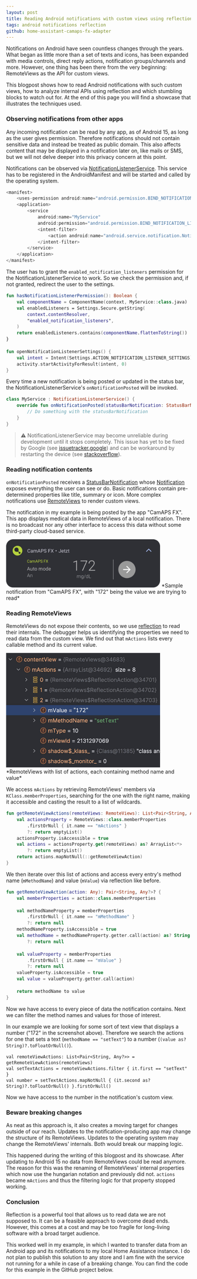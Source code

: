 ```yaml
---
layout: post
title: Reading Android notifications with custom views using reflection
tags: android notifications reflection
github: home-assistant-camaps-fx-adapter
---
```


Notifications on Android have seen countless changes through the years. What began as little more than a set of texts and icons, has been expanded with media controls, direct reply actions, notification groups/channels and more. However, one thing has been there from the very beginning: RemoteViews as the API for custom views. 

This blogpost shows how to read Android notifications with such custom views, how to analyze internal APIs using reflection and which stumbling blocks to watch out for. At the end of this page you will find a showcase that illustrates the techniques used.

### Observing notifications from other apps

Any incoming notification can be read by any app, as of Android 15, as long as the user gives permission. Therefore notifications should not contain sensitive data and instead be treated as public domain. This also affects content that may be displayed in a notification later on, like mails or SMS, but we will not delve deeper into this privacy concern at this point.

Notifications can be observed via [NotificationListenerService](https://developer.android.com/reference/android/service/notification/NotificationListenerService). This service has to be registered in the AndroidManifest and will be started and called by the operating system.

```kotlin
<manifest>
    <uses-permission android:name="android.permission.BIND_NOTIFICATION_LISTENER_SERVICE"/>
    <application>
        <service
            android:name="MyService"
            android:permission="android.permission.BIND_NOTIFICATION_LISTENER_SERVICE">
            <intent-filter>
                <action android:name="android.service.notification.NotificationListenerService"/>
            </intent-filter>
        </service>
    </application>
</manifest>
```

The user has to grant the `enabled_notification_listeners` permission for the NotificationListenerService to work. So we check the permission and, if not granted, redirect the user to the settings.

```kotlin
fun hasNotificationListenerPermission(): Boolean {
    val componentName = ComponentName(context, MyService::class.java)
    val enabledListeners = Settings.Secure.getString(
        context.contentResolver,
        "enabled_notification_listeners",
    )
    return enabledListeners.contains(componentName.flattenToString())
}

fun openNotificationListenerSettings() {
    val intent = Intent(Settings.ACTION_NOTIFICATION_LISTENER_SETTINGS)
    activity.startActivityForResult(intent, 0)
}
```

Every time a new notification is being posted or updated in the status bar, the NotificationListenerService's `onNotificationPosted` will be invoked.

```kotlin
class MyService : NotificationListenerService() {
    override fun onNotificationPosted(statusBarNotification: StatusBarNotification?) {
        // Do something with the statusBarNotification
    }
}
```

> ⚠️ NotificationListenerService may become unreliable during development until it stops completely. This issue has yet to be fixed by Google (see [issuetracker.google](https://issuetracker.google.com/issues/75414169)) and can be workaround by restarting the device (see [stackoverflow](https://stackoverflow.com/a/37081128/3269827)).

### Reading notification contents

`onNotificationPosted` receives a [StatusBarNotification](https://developer.android.com/reference/android/service/notification/StatusBarNotification) whose [Notification](https://developer.android.com/reference/android/app/Notification) exposes everything the user can see or do. Basic notifications contain pre-determined properties like title, summary or icon. More complex notifications use [RemoteViews](https://developer.android.com/reference/android/widget/RemoteViews) to render custom views.

The notification in my example is being posted by the app "CamAPS FX". This app displays medical data in RemoteViews of a local notification. There is no broadcast nor any other interface to access this data without some third-party cloud-based service.

<img src="/assets/images/posts/2025-01-notification.png" width="420"/>
*Sample notification from "CamAPS FX", with "172" being the value we are trying to read*

### Reading RemoteViews

RemoteViews do not expose their contents, so we use [reflection](https://kotlinlang.org/docs/reflection.html) to read their internals. The debugger helps us identifying the properties we need to read data from the custom view. We find out that `mActions` lists every callable method and its current value.

<img src="/assets/images/posts/2025-01-remoteviews.jpg" width="420"/>
*RemoteViews with list of actions, each containing method name and value*

We access `mActions` by retrieving RemoteViews' members via `KClass.memberProperties`, searching for the one with the right name, making it accessible and casting the result to a list of wildcards.

```kotlin
fun getRemoteViewActions(remoteViews: RemoteViews): List<Pair<String, Any?>> {
    val actionsProperty = RemoteViews::class.memberProperties
        .firstOrNull { it.name == "mActions" }
        ?: return emptyList()
    actionsProperty.isAccessible = true
    val actions = actionsProperty.get(remoteViews) as? ArrayList<*> 
        ?: return emptyList()
    return actions.mapNotNull(::getRemoteViewAction)
}
```

We then iterate over this list of actions and access every entry's method name (`mMethodName`) and value (`mValue`) via reflection like before.

```kotlin
fun getRemoteViewAction(action: Any): Pair<String, Any?>? {
    val memberProperties = action::class.memberProperties

    val methodNameProperty = memberProperties
        .firstOrNull { it.name == "mMethodName" } 
        ?: return null
    methodNameProperty.isAccessible = true
    val methodName = methodNameProperty.getter.call(action) as? String 
        ?: return null

    val valueProperty = memberProperties
        .firstOrNull { it.name == "mValue" } 
        ?: return null
    valueProperty.isAccessible = true
    val value = valueProperty.getter.call(action)

    return methodName to value
}
```

Now we have access to every piece of data the notification contains. Next we can filter the method names and values for those of interest.

In our example we are looking for some sort of text view that displays a number ("172" in the screenshot above). Therefore we search the actions for one that sets a text (`methodName == "setText"`) to a number (`(value as? String)?.toFloatOrNull()`).

```
val remoteViewActions: List<Pair<String, Any?>> = getRemoteViewActions(remoteViews)
val setTextActions = remoteViewActions.filter { it.first == "setText" }
val number = setTextActions.mapNotNull { (it.second as? String)?.toFloatOrNull() }.firstOrNull()
```

Now we have access to the number in the notification's custom view.

### Beware breaking changes

As neat as this approach is, it also creates a moving target for changes outside of our reach. Updates to the notification-producing app may change the structure of its RemoteViews. Updates to the operating system may change the RemoteViews' internals. Both would break our mapping logic.

This happened during the writing of this blogpost and its showcase. After updating to Android 15 no data from RemoteViews could be read anymore. The reason for this was the renaming of RemoteViews' internal properties which now use the hungarian notation and previously did not. `actions` became `mActions` and thus the filtering logic for that property stopped working.

### Conclusion

Reflection is a powerful tool that allows us to read data we are not supposed to. It can be a feasible approach to overcome dead ends. However, this comes at a cost and may be too fragile for long-living software with a broad target audience.

This worked well in my example, in which I wanted to transfer data from an Android app and its notifications to my local Home Assistance instance. I do not plan to publish this solution to any store and I am fine with the service not running for a while in case of a breaking change. You can find the code for this example in the GitHub project below.